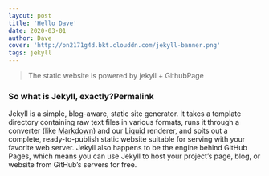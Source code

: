 ```yaml
---
layout: post
title: 'Hello Dave'
date: 2020-03-01
author: Dave
cover: 'http://on2171g4d.bkt.clouddn.com/jekyll-banner.png'
tags: jekyll
---
```


> The static website is powered by jekyll + GithubPage

### So what is Jekyll, exactly?Permalink

Jekyll is a simple, blog-aware, static site generator. It takes a template directory containing raw text files in various formats, runs it through a converter (like [Markdown](https://daringfireball.net/projects/markdown/)) and our [Liquid](https://github.com/Shopify/liquid/wiki) renderer, and spits out a complete, ready-to-publish static website suitable for serving with your favorite web server. Jekyll also happens to be the engine behind GitHub Pages, which means you can use Jekyll to host your project’s page, blog, or website from GitHub’s servers for free.
